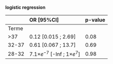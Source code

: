 **logistic regression**

|     | OR [95%CI]  |  p-value    |
| :-  | :-          | :-          |
| Terme |  |  |
| >37  |  0.12 [0.015 ; 2.69]  | 0.08  |
| 32-37  | 0.61 [0.067 ; 13.7]  | 0.69  |
| 28-32  | 7.1$\times e^{-7}$ [-Inf ; 1$\times e^{7}$]  | 0.98  | 
